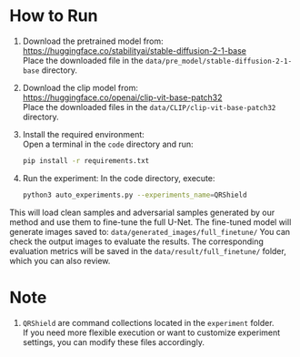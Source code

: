 # How to Run

1. Download the pretrained model from:  
   https://huggingface.co/stabilityai/stable-diffusion-2-1-base  
   Place the downloaded file in the `data/pre_model/stable-diffusion-2-1-base` directory.

2. Download the clip model from:  
   https://huggingface.co/openai/clip-vit-base-patch32  
   Place the downloaded files in the `data/CLIP/clip-vit-base-patch32` directory.

3. Install the required environment:  
   Open a terminal in the `code` directory and run:  
   ```bash
   pip install -r requirements.txt

4. Run the experiment:
In the code directory, execute:
   ```bash
   python3 auto_experiments.py --experiments_name=QRShield

This will load clean samples and adversarial samples generated by our method and use them to fine-tune the full U-Net.
The fine-tuned model will generate images saved to:
`data/generated_images/full_finetune/`
You can check the output images to evaluate the results.
The corresponding evaluation metrics will be saved in the `data/result/full_finetune/` folder, which you can also review.

# Note 

1. `QRShield` are command collections located in the `experiment` folder.  
If you need more flexible execution or want to customize experiment settings, you can modify these files accordingly.
